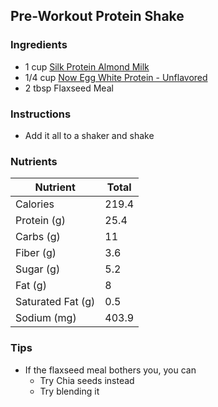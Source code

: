 


## Pre-Workout Protein Shake

### Ingredients
- 1 cup [Silk Protein Almond Milk](https://silk.com/plant-based-products/plant-based-protein-beverages/original-protein-almondmilk/)
- 1/4 cup [Now Egg White Protein - Unflavored](https://www.nowfoods.com/products/sports-nutrition/egg-white-protein-unflavored-powder)
- 2 tbsp Flaxseed Meal

### Instructions
- Add it all to a shaker and shake

### Nutrients

| Nutrient          | Total |
| ----------------- | ----- |
| Calories          | 219.4 |
| Protein (g)       | 25.4 |
| Carbs (g)         | 11  |
| Fiber (g)         | 3.6 |
| Sugar (g)         | 5.2 |
| Fat (g)           | 8 |
| Saturated Fat (g) | 0.5 |
| Sodium (mg)       | 403.9 |

### Tips
- If the flaxseed meal bothers you, you can
	- Try Chia seeds instead
	- Try blending it
